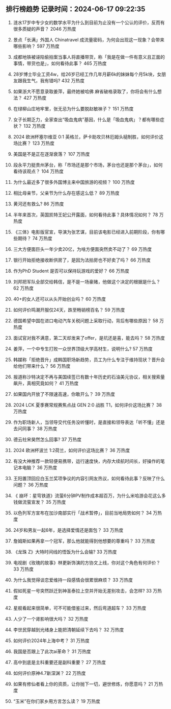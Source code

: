 
## 排行榜趋势 记录时间：2024-06-17 09:22:35
  
  1. 涟水17岁中专少女的数学水平为什么到目前为止没有一个公认的评价，反而有很多质疑的声音？ 2046 万热度
    
  2. 景点「长满」外国人 Chinatravel 成流量密码，为何会出现这一现象？会带来哪些影响？ 597 万热度
    
  3. 成都地铁被诬陷偷拍案当事人将直播带货，称「我是在做一件有意义且正面的事情，带货也是」，如何看待此事？ 465 万热度
    
  4. 28岁博士毕业工资4w，给26岁已经工作几年月薪6k的妹妹每个月5k块，女朋友跟我生气，我有错吗? 432 万热度
    
  5. 如果浙大不愿意录取姜萍，最终她被哈佛 麻省破格录取了，你将会有什么想法？ 427 万热度
    
  6. 在绿柳山庄地牢里，张无忌为什么要脱赵敏袜子？ 151 万热度
    
  7. 女子长期乏力，全家查出“吸血鬼病”基因，什么是「吸血鬼病」？都有哪些症状？ 132 万热度
    
  8. 2024 欧洲杯塞尔维亚 0:1 英格兰，萨卡助攻贝林厄姆头槌制胜，如何评价这场比赛？ 123 万热度
    
  9. 美国是不是正在逐渐衰落？ 107 万热度
    
  10. 段永平力挺贵州茅台，称「市场还是那个市场，茅台也还是那个茅台」，如何看待该观点？ 104 万热度
    
  11. 为什么最近多了很多外国博主来中国旅游的视频？ 100 万热度
    
  12. 相比母亲节，父亲节为什么存在感这么低？ 89 万热度
    
  13. 黄河还有救么? 86 万热度
    
  14. 半年来首次，英国凯特王妃公开露面，如何看待此事？具体情况如何？ 78 万热度
    
  15. 《三体》电影版官宣，导演为张艺谋，目前该电影已经进入前期阶段，你有哪些期待？ 74 万热度
    
  16. 三大方便面巨头一年少卖20亿，为啥方便面突然卖不动了？ 69 万热度
    
  17. 银行开始拒绝接收断供房了，是因为法拍房也不好卖了吗？ 66 万热度
    
  18. 作为PhD Student 是否可以保持玩游戏的爱好？ 66 万热度
    
  19. 刘邦把军队全部交给韩信，是不是一场豪赌，他做这个决定的根据是什么？ 62 万热度
    
  20. 40+的女人还可以从头开始创业吗？ 60 万热度
    
  21. 如何评价鸣潮开服仅24天，跌至畅销榜百名？ 59 万热度
    
  22. 德国希望中国在进口电动汽车关税问题上采取行动，背后有哪些原因？ 58 万热度
    
  23. 面试官对我不满意，第二天却发来了offer，是坑还是喜，能去吗？ 58 万热度
    
  24. 姜萍，一个中专生打败一众世界顶级大学高材生，说明什么? 57 万热度
    
  25. 韩媒称「拒绝晋升」成韩国职场新趋势，员工为什么专注于维持现状？晋升会给他们带来什么？ 56 万热度
    
  26. 报道称沙特决定不再与美国续签已有数十年历史的石油美元协议，相关搜索量飙升，真相究竟如何？ 41 万热度
    
  27. 如果国内开放了不限速高速，你敢开么？ 39 万热度
    
  28. 2024 LCK 夏季赛常规赛焦点战 GEN 2:0 战胜 T1，如何评价这场比赛？ 38 万热度
    
  29. 作为职场新人，当领导交代任务没听懂时，是直接和领导表达「听不懂」还是去问同事？ 38 万热度
    
  30. 德云社宋昊然怎么回事? 37 万热度
    
  31. 2024 欧洲杯波兰 1:2荷兰，如何评价这场比赛？ 36 万热度
    
  32. 有没大神推荐一款轻便易携带，运行速度快，内存大续航时间长，好操作的笔记本电脑？ 36 万热度
    
  33. 王阳置顶回应白玉兰奖项争议的内容引网友热议，如何看待此事？反映了什么问题？ 36 万热度
    
  34. 《 崩坏：星穹铁道》流萤6分钟PV制作成本超百万，为什么米哈游会花这么多钱做流萤宣发？ 35 万热度
    
  35. 以色列军方宣布在加沙南部实行「战术暂停」，目前当地局势如何？ 34 万热度
    
  36. 24岁和男友一起6年，是选择爱情还是面包？ 33 万热度
    
  37. 詹姆斯如果再拿一个冠军，那么他就能得到他想要的尊重吗？ 33 万热度
    
  38. 《龙珠 Z》大特时间线的悟饭为什么会输? 33 万热度
    
  39. 电视剧《玫瑰的故事》林更新饰演的方协文上线，你对这个角色有何评价？ 33 万热度
    
  40. 为什么我觉得谈恋爱维持一段感情会很累很麻烦？ 33 万热度
    
  41. 假如死星一号突然跃迁到神圣泰拉上空并开始无差别攻击，会怎样? 33 万热度
    
  42. 星舰看起来很简单，可不可能借鉴过来，然后弯道超车？ 33 万热度
    
  43. 人少了一个肾影响很大吗？ 32 万热度
    
  44. 李世民穿越到光绪身上能把清朝延续下去吗？ 32 万热度
    
  45. 如何评价2024年上海中考？ 31 万热度
    
  46. 我国是否跟上了此次ai革命？ 31 万热度
    
  47. 高中到底是主科重要还是副科重要？ 27 万热度
    
  48. 如何评价原神4.7新深渊？ 22 万热度
    
  49. 如果有修仙者看上你的资质，让你抛下一切，避世修炼，你愿意吗？ 21 万热度
    
  50. “玉米”在你们家乡用方言怎么读？ 19 万热度
    